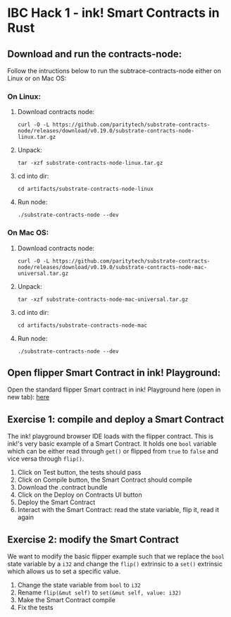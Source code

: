 # IBC Hack 1 - ink! Smart Contracts in Rust

## Download and run the contracts-node:

Follow the intructions below to run the subtrace-contracts-node either on Linux or on Mac OS:

### On Linux:

1. Download contracts node: 

    ```
    curl -O -L https://github.com/paritytech/substrate-contracts-node/releases/download/v0.19.0/substrate-contracts-node-linux.tar.gz
    ```

2. Unpack:

   ```
   tar -xzf substrate-contracts-node-linux.tar.gz
   ```

3. cd into dir:

   ```
   cd artifacts/substrate-contracts-node-linux
   ```

4. Run node: 
   ```
   ./substrate-contracts-node --dev
   ```
   

### On Mac OS:

1. Download contracts node: 

    ```
    curl -O -L https://github.com/paritytech/substrate-contracts-node/releases/download/v0.19.0/substrate-contracts-node-mac-universal.tar.gz
    ```

2. Unpack:

   ```
   tar -xzf substrate-contracts-node-mac-universal.tar.gz
   ```

3. cd into dir:

   ```
   cd artifacts/substrate-contracts-node-mac
   ```

4. Run node: 
   ```
   ./substrate-contracts-node --dev
   ```
   
## Open flipper Smart Contract in ink! Playground:

Open the standard flipper Smart contract in ink! Playground here (open in new tab): [here](https://ink-playground.substrate.io)

## Exercise 1: compile and deploy a Smart Contract

The ink! playground browser IDE loads with the flipper contract. This is ink!'s very basic example of a Smart Contract. It holds one `bool` variable which can be either read through `get()` or flipped from `true` to `false` and vice versa through `flip()`.

1. Click on Test button, the tests should pass
2. Click on Compile button, the Smart Contract should compile
3. Download the .contract bundle
4. Click on the Deploy on Contracts UI button
5. Deploy the Smart Contract
6. Interact with the Smart Contract: read the state variable, flip it, read it again

## Exercise 2: modify the Smart Contract

We want to modify the basic flipper example such that we replace the `bool` state variable by a `i32` and change the `flip()` extrinsic to a `set()` extrinsic which allows us to set a specific value.

1. Change the state variable from `bool` to `i32`
2. Rename `flip(&mut self)` to `set(&mut self, value: i32)`
3. Make the Smart Contract compile
4. Fix the tests

